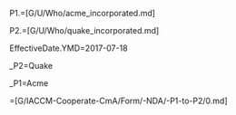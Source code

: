 P1.=[G/U/Who/acme_incorporated.md]

P2.=[G/U/Who/quake_incorporated.md]

EffectiveDate.YMD=2017-07-18

_P2=Quake

_P1=Acme

=[G/IACCM-Cooperate-CmA/Form/-NDA/-P1-to-P2/0.md]